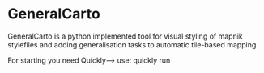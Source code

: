 GeneralCarto
============

GeneralCarto is a python implemented tool for visual styling of mapnik stylefiles and adding generalisation tasks to automatic tile-based mapping

For starting you need Quickly--> use: quickly run
